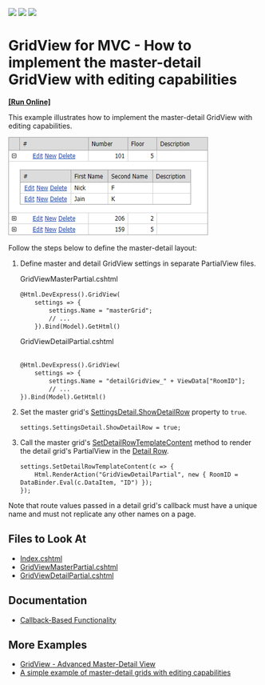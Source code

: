 <!-- default badges list -->
![](https://img.shields.io/endpoint?url=https://codecentral.devexpress.com/api/v1/VersionRange/128551713/15.1.3%2B)
[![](https://img.shields.io/badge/Open_in_DevExpress_Support_Center-FF7200?style=flat-square&logo=DevExpress&logoColor=white)](https://supportcenter.devexpress.com/ticket/details/E4271)
[![](https://img.shields.io/badge/📖_How_to_use_DevExpress_Examples-e9f6fc?style=flat-square)](https://docs.devexpress.com/GeneralInformation/403183)
<!-- default badges end -->

# GridView for MVC - How to implement the master-detail GridView with editing capabilities
<!-- run online -->
**[[Run Online]](https://codecentral.devexpress.com/128551713/)**
<!-- run online end -->


This example illustrates how to implement the master-detail GridView with editing capabilities. 

![Master-Detail GridView](master-detail-grid.png)

Follow the steps below to define the master-detail layout:

1. Define master and detail GridView settings in separate PartialView files.

    GridViewMasterPartial.cshtml
    ```cshtml
    @Html.DevExpress().GridView(
        settings => {
            settings.Name = "masterGrid";
            // ...
        }).Bind(Model).GetHtml()
    ```
    GridViewDetailPartial.cshtml
    ```cshtml
    
    @Html.DevExpress().GridView(
        settings => {
            settings.Name = "detailGridView_" + ViewData["RoomID"];
            // ...
    }).Bind(Model).GetHtml()
    ```
2. Set the master grid's [SettingsDetail.ShowDetailRow](https://docs.devexpress.com/AspNetMvc/DevExpress.Web.Mvc.MVCxGridViewDetailSettings._members) property to `true`.

    ```cshtml
    settings.SettingsDetail.ShowDetailRow = true;
    ```
3. Call the master grid's [SetDetailRowTemplateContent](https://docs.devexpress.com/AspNetMvc/DevExpress.Web.Mvc.GridViewSettings.SetDetailRowTemplateContent.overloads) method to render the detail grid's PartialView in the [Detail Row](https://docs.devexpress.com/AspNetMvc/16880/components/grid-view/visual-elements/detail-row).

    ```cshtml
    settings.SetDetailRowTemplateContent(c => {
        Html.RenderAction("GridViewDetailPartial", new { RoomID = DataBinder.Eval(c.DataItem, "ID") });
    });
    ```

Note that route values passed in a detail grid's callback must have a unique name and must not replicate any other names on a page.

## Files to Look At
- [Index.cshtml](./CS/DevExpress.Razor/Views/Home/Index.cshtml)
- [GridViewMasterPartial.cshtml](./CS/DevExpress.Razor/Views/Home/GridViewMasterPartial.cshtml)
- [GridViewDetailPartial.cshtml](./CS/DevExpress.Razor/Views/Home/GridViewDetailPartial.cshtml)

## Documentation
- [Callback-Based Functionality](https://docs.devexpress.com/AspNetMvc/9052/common-features/callback-based-functionality)

## More Examples

- [GridView - Advanced Master-Detail View](https://github.com/DevExpress-Examples/gridview-advanced-master-detail-view-t203289)
- [A simple example of master-detail grids with editing capabilities](https://github.com/DevExpress-Examples/a-simple-example-of-master-detail-grids-with-editing-capabilities-e248)
